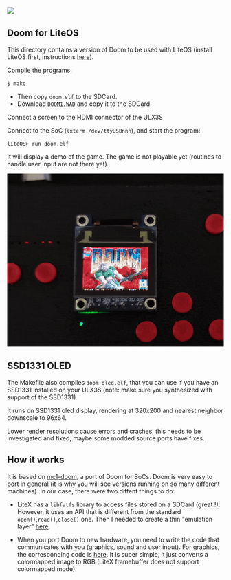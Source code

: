 
![](Doom.gif)


Doom for LiteOS
---------------

This directory contains a version of Doom to be used with LiteOS
(install LiteOS first, instructions [here](https://github.com/BrunoLevy/learn-fpga/tree/master/LiteX/software/LiteOS)).

Compile the programs: 
```
$ make
```
- Then copy `doom.elf` to the SDCard.
- Download [`DOOM1.WAD`](https://doomwiki.org/wiki/DOOM1.WAD) and copy it to the SDCard.

Connect a screen to the HDMI connector of the ULX3S

Connect to the SoC (`lxterm
/dev/ttyUSBnnn`), and start the program:
```
liteOS> run doom.elf
```

It will display a demo of the game. The game is not playable yet (routines to 
handle user input are not there yet).

![](doom_oled.gif)


SSD1331 OLED
------------

The Makefile also compiles `doom_oled.elf`, that you can use if you
have an SSD1331 installed on your ULX3S (note: make sure you synthesized
with support of the SSD1331).

It runs on SSD1331 oled display, rendering at 320x200 and nearest
neighbor downscale to 96x64.

Lower render resolutions cause errors and crashes, this needs to be
investigated and fixed, maybe some modded source ports have fixes.


How it works
------------

It is based on [mc1-doom](https://github.com/mbitsnbites/mc1-doom), a
port of Doom for SoCs. Doom is very easy to port in general (it is why 
you will see versions running on so many different machines). In our
case, there were two diffent things to do:

- LiteX has a `libfatfs` library to access files stored on a SDCard
(great !). However, it uses an API that is different from the standard
`open()`,`read()`,`close()` one. Then I needed to create a thin
"emulation layer" [here](https://github.com/BrunoLevy/learn-fpga/blob/master/LiteX/software/Libs/lite_stdio.h).

- When you port Doom to new hardware, you need to write the code that
communicates with you (graphics, sound and user input). For graphics,
the corresponding code is
[here](https://github.com/BrunoLevy/learn-fpga/blob/master/LiteX/software/Doom/mc1-doom/src/i_video_fb.c).
It is super simple, it just converts a colormapped image to RGB (LiteX
framebuffer does not support colormapped mode). 

    
